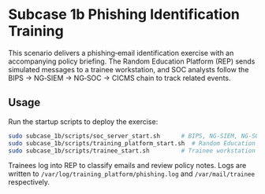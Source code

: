# Subcase 1b Phishing Identification Training

This scenario delivers a phishing‑email identification exercise with an accompanying policy briefing. The Random Education Platform (REP) sends simulated messages to a trainee workstation, and SOC analysts follow the BIPS → NG‑SIEM → NG‑SOC → CICMS chain to track related events.

## Usage

Run the startup scripts to deploy the exercise:

```bash
sudo subcase_1b/scripts/soc_server_start.sh      # BIPS, NG-SIEM, NG-SOC, CICMS
sudo subcase_1b/scripts/training_platform_start.sh  # Random Education Platform
sudo subcase_1b/scripts/trainee_start.sh         # Trainee workstation
```

Trainees log into REP to classify emails and review policy notes. Logs are written to `/var/log/training_platform/phishing.log` and `/var/mail/trainee` respectively.
